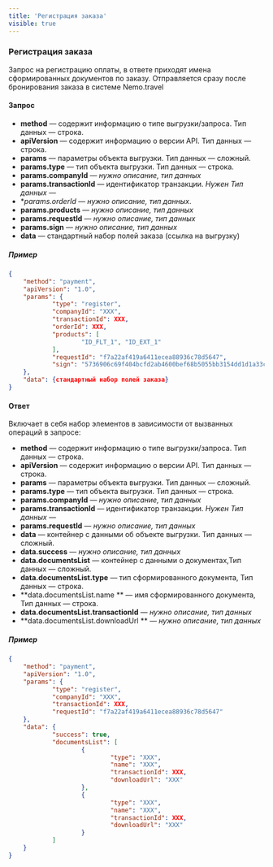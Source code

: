 ```yaml
---
title: 'Регистрация заказа'
visible: true
---
```


### Регистрация заказа

Запрос на регистрацию оплаты, в ответе приходят имена сформированных документов по заказу. Отправляется сразу после бронирования заказа в системе Nemo.travel

#### Запрос

-   **method** — содержит информацию о типе выгрузки/запроса. Тип данных — строка.
-   **apiVersion** — содержит информацию о версии API. Тип данных — строка. 
-   **params** — параметры объекта выгрузки. Тип данных — сложный.
-   **params.type** — тип объекта выгрузки. Тип данных — строка.
-   **params.companyId** — *нужно описание, тип данных*
-   **params.transactionId** — идентификатор транзакции. *Нужен Тип данных* — 
-   **params.orderId* — *нужно описание, тип данных*.
-   **params.products** — *нужно описание, тип данных*
-   **params.requestId** — *нужно описание, тип данных*
-   **params.sign** — *нужно описание, тип данных*
-   **data** — стандартный набор полей заказа (ссылка на выгрузку)

##### Пример
```json
{
    "method": "payment",
    "apiVersion": "1.0",
    "params": {
        	"type": "register",
        	"companyId": "XXX",
        	"transactionId": XXX,
        	"orderId": XXX,
        	"products": [
                	"ID_FLT_1", "ID_EXT_1"
        	],
        	"requestId": "f7a22af419a6411ecea88936c78d5647",
        	"sign": "5736906c69f404bcfd2ab4600bef68b5055bb3154dd1d1a33ca6d0c9618c59b7"
    },
    "data": {стандартный набор полей заказа}
}
```

#### Ответ

Включает в себя набор элементов в зависимости от вызванных операций в запросе:

-   **method** — содержит информацию о типе выгрузки/запроса. Тип данных — строка.
-   **apiVersion** — содержит информацию о версии API. Тип данных — строка. 
-   **params** — параметры объекта выгрузки. Тип данных — сложный.
-   **params.type** — тип объекта выгрузки. Тип данных — строка.
-   **params.companyId** — *нужно описание, тип данных* 
-   **params.transactionId** — идентификатор транзакции. *Нужен Тип данных* — 
-   **params.requestId** — *нужно описание, тип данных*
-   **data** — контейнер с данными об объекте выгрузки. Тип данных — сложный.
-   **data.success** — *нужно описание, тип данных*
-   **data.documentsList** — контейнер с данными о документах,Тип данных — сложный.
-   **data.documentsList.type** — тип сформированного документа, Тип данных — строка.
-   **data.documentsList.name ** — имя сформированного документа, Тип данных — строка. 
-   **data.documentsList.transactionId** — *нужно описание, тип данных*
-   **data.documentsList.downloadUrl ** — *нужно описание, тип данных*


##### Пример
```json
{
    "method": "payment",
    "apiVersion": "1.0",
    "params": {
        	"type": "register",
        	"companyId": "XXX",
        	"transactionId": XXX,
        	"requestId": "f7a22af419a6411ecea88936c78d5647"
    },
    "data": {
        	"success": true,
        	"documentsList": [
                	{
                        	"type": "XXX",
                        	"name": "XXX",
                        	"transactionId": XXX,
                        	"downloadUrl": "XXX"
                	},
                	{
                        	"type": "XXX",
                        	"name": "XXX",
                        	"transactionId": XXX,
                        	"downloadUrl": "XXX"
                	}
        	]
    }
}
```
